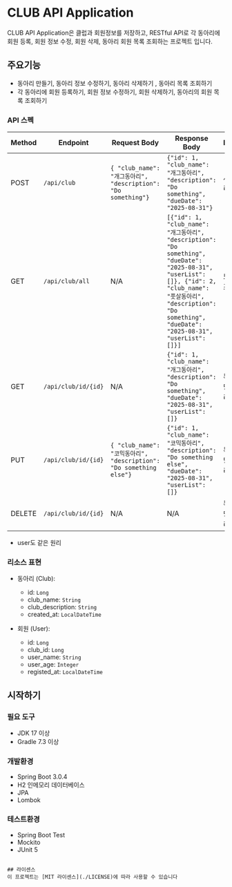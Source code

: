 # CLUB API Application

CLUB API Application은 클럽과 회원정보를 저장하고, RESTful API로 각 동아리에 회원 등록, 회원 정보 수정, 회원 삭제, 동아리 회원 목록 조회하는 프로젝트 입니다.

## 주요기능
- 동아리 만들기, 동아리 정보 수정하기, 동아리 삭제하기 , 동아리 목록 조회하기
- 각 동아리에 회원 등록하기, 회원 정보 수정하기, 회원 삭제하기, 동아리의 회원 목록 조회하기

### API 스펙

| Method | Endpoint                 | Request Body                                                                                 | Response Body                                                                                                                                                                                                                  | Description                             |
|--------|--------------------------|----------------------------------------------------------------------------------------------|--------------------------------------------------------------------------------------------------------------------------------------------------------------------------------------------------------------------------------|-----------------------------------------|
| POST   | `/api/club`                 | `{ "club_name": "개그동아리", "description": "Do something"}`              | `{"id": 1, "club_name": "개그동아리", "description": "Do something", "dueDate": "2025-08-31"}`                                                                                                                       | 새로운 동아리 생성                              |
| GET    | `/api/club/all`                 |     N/A                                                                  | `[{"id": 1, "club_name": "개그동아리", "description": "Do something", "dueDate": "2025-08-31", "userList": []}, {"id": 2, "club_name": "풋살동아리", "description": "Do something", "dueDate": "2025-08-31", "userList": []}]` | 모든 동아리 조회 |
| GET    | `/api/club/id/{id}`            | N/A                                                                                          | `{"id": 1, "club_name": "개그동아리", "description": "Do something", "dueDate": "2025-08-31", "userList": []}`                                                                                                                       | 특정 ID 에 해당하는 동아리 조회                     |
| PUT    | `/api/club/id/{id}`            | `{ "club_name": "코믹동아리", "description": "Do something else"}` | `{"id": 1, "club_name": "코믹동아리", "description": "Do something else", "dueDate": "2025-08-31", "userList": []}`                                                                                                          | 특정 ID 에 해당하는 동아리 수정                     |
| DELETE | `/api/club/id/{id}`            | N/A                                                                                          | N/A                                                                                                                                                                                                         | 특정 ID 에 해당하는 동아리 삭제                     |
* user도 같은 원리

### 리소스 표현

- 동아리 (Club):
    - id: `Long`
    - club_name: `String`
    - club_description: `String`
    - created_at: `LocalDateTime`

- 회원 (User):
    - id: `Long`
    - club_id: `Long`
    - user_name: `String`
    - user_age: `Integer`
    - registed_at: `LocalDateTime`

## 시작하기

### 필요 도구
- JDK 17 이상
- Gradle 7.3 이상 

### 개발환경
- Spring Boot 3.0.4
- H2 인메모리 데이터베이스
- JPA
- Lombok

### 테스트환경
- Spring Boot Test
- Mockito
- JUnit 5
```

## 라이센스
이 프로젝트는 [MIT 라이센스](./LICENSE)에 따라 사용할 수 있습니다
